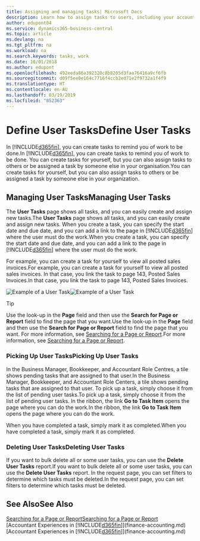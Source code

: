 ```yaml
---
title: Assigning and managing tasks| Microsoft Docs
description: Learn how to assign tasks to users, including your accountant, in Business Central
author: edupont04
ms.service: dynamics365-business-central
ms.topic: article
ms.devlang: na
ms.tgt_pltfrm: na
ms.workload: na
ms.search.keywords: tasks, work
ms.date: 10/01/2018
ms.author: edupont
ms.openlocfilehash: 492eeda86a392320c8b8205d3faa76416a9cf6fb
ms.sourcegitcommit: d09f5ee0e164c7716f4ccb2ed71e2f9732a1f4f9
ms.translationtype: HT
ms.contentlocale: en-AU
ms.lasthandoff: 03/19/2019
ms.locfileid: "852363"
---
```

# <a name="define-user-tasks"></a><span data-ttu-id="e4ff9-103">Define User Tasks</span><span class="sxs-lookup"><span data-stu-id="e4ff9-103">Define User Tasks</span></span>
<span data-ttu-id="e4ff9-104">In [!INCLUDE[d365fin](includes/d365fin_md.md)], you can create tasks to remind you of work to be done.</span><span class="sxs-lookup"><span data-stu-id="e4ff9-104">In [!INCLUDE[d365fin](includes/d365fin_md.md)], you can create tasks to remind you of work to be done.</span></span> <span data-ttu-id="e4ff9-105">You can create tasks for yourself, but you can also assign tasks to others or be assigned a task by someone else in your organisation.</span><span class="sxs-lookup"><span data-stu-id="e4ff9-105">You can create tasks for yourself, but you can also assign tasks to others or be assigned a task by someone else in your organization.</span></span>  

## <a name="managing-user-tasks"></a><span data-ttu-id="e4ff9-106">Managing User Tasks</span><span class="sxs-lookup"><span data-stu-id="e4ff9-106">Managing User Tasks</span></span>
<span data-ttu-id="e4ff9-107">The **User Tasks** page shows all tasks, and you can easily create and assign new tasks.</span><span class="sxs-lookup"><span data-stu-id="e4ff9-107">The **User Tasks** page shows all tasks, and you can easily create and assign new tasks.</span></span> <span data-ttu-id="e4ff9-108">When you create a task, you can specify the start date and due date, and you can add a link to the page in [!INCLUDE[d365fin](includes/d365fin_md.md)] where the user must do the work.</span><span class="sxs-lookup"><span data-stu-id="e4ff9-108">When you create a task, you can specify the start date and due date, and you can add a link to the page in [!INCLUDE[d365fin](includes/d365fin_md.md)] where the user must do the work.</span></span>  

<span data-ttu-id="e4ff9-109">For example, you can create a task for yourself to view all posted sales invoices.</span><span class="sxs-lookup"><span data-stu-id="e4ff9-109">For example, you can create a task for yourself to view all posted sales invoices.</span></span> <span data-ttu-id="e4ff9-110">In that case, you link the task to page 143, Posted Sales Invoices.</span><span class="sxs-lookup"><span data-stu-id="e4ff9-110">In that case, you link the task to page 143, Posted Sales Invoices.</span></span>  

<span data-ttu-id="e4ff9-111">![Example of a User Task](media/across-user-tasks/sample-user-task.png "Example of a user task")</span><span class="sxs-lookup"><span data-stu-id="e4ff9-111">![Example of a User Task](media/across-user-tasks/sample-user-task.png "Example of a user task")</span></span>

> [!TIP]  
>  <span data-ttu-id="e4ff9-112">Use the look-up in the **Page** field and then use the **Search for Page or Report** field to find the page that you want.</span><span class="sxs-lookup"><span data-stu-id="e4ff9-112">Use the look-up in the **Page** field and then use the **Search for Page or Report** field to find the page that you want.</span></span> <span data-ttu-id="e4ff9-113">For more information, see [Searching for a Page or Report](ui-search.md).</span><span class="sxs-lookup"><span data-stu-id="e4ff9-113">For more information, see [Searching for a Page or Report](ui-search.md).</span></span>  

### <a name="picking-up-user-tasks"></a><span data-ttu-id="e4ff9-114">Picking Up User Tasks</span><span class="sxs-lookup"><span data-stu-id="e4ff9-114">Picking Up User Tasks</span></span>
<span data-ttu-id="e4ff9-115">In the Business Manager, Bookkeeper, and Accountant Role Centres, a tile shows pending tasks that are assigned to that user.</span><span class="sxs-lookup"><span data-stu-id="e4ff9-115">In the Business Manager, Bookkeeper, and Accountant Role Centers, a tile shows pending tasks that are assigned to that user.</span></span> <span data-ttu-id="e4ff9-116">To pick up a task, simply choose it from the list of pending user tasks.</span><span class="sxs-lookup"><span data-stu-id="e4ff9-116">To pick up a task, simply choose it from the list of pending user tasks.</span></span> <span data-ttu-id="e4ff9-117">In the ribbon, the link **Go to Task Item** opens the page where you can do the work.</span><span class="sxs-lookup"><span data-stu-id="e4ff9-117">In the ribbon, the link **Go to Task Item** opens the page where you can do the work.</span></span>  

<span data-ttu-id="e4ff9-118">When you have completed a task, simply mark it as completed.</span><span class="sxs-lookup"><span data-stu-id="e4ff9-118">When you have completed a task, simply mark it as completed.</span></span>  

### <a name="deleting-user-tasks"></a><span data-ttu-id="e4ff9-119">Deleting User Tasks</span><span class="sxs-lookup"><span data-stu-id="e4ff9-119">Deleting User Tasks</span></span>
<span data-ttu-id="e4ff9-120">If you want to bulk delete all or some user tasks, you can use the **Delete User Tasks** report.</span><span class="sxs-lookup"><span data-stu-id="e4ff9-120">If you want to bulk delete all or some user tasks, you can use the **Delete User Tasks** report.</span></span> <span data-ttu-id="e4ff9-121">In the request page, you can set filters to determine which tasks must be deleted.</span><span class="sxs-lookup"><span data-stu-id="e4ff9-121">In the request page, you can set filters to determine which tasks must be deleted.</span></span>  

## <a name="see-also"></a><span data-ttu-id="e4ff9-122">See Also</span><span class="sxs-lookup"><span data-stu-id="e4ff9-122">See Also</span></span>
[<span data-ttu-id="e4ff9-123">Searching for a Page or Report</span><span class="sxs-lookup"><span data-stu-id="e4ff9-123">Searching for a Page or Report</span></span>](ui-search.md)  
<span data-ttu-id="e4ff9-124">[Accountant Experiences in [!INCLUDE[d365fin](includes/d365fin_md.md)]](finance-accounting.md)</span><span class="sxs-lookup"><span data-stu-id="e4ff9-124">[Accountant Experiences in [!INCLUDE[d365fin](includes/d365fin_md.md)]](finance-accounting.md)</span></span>  
